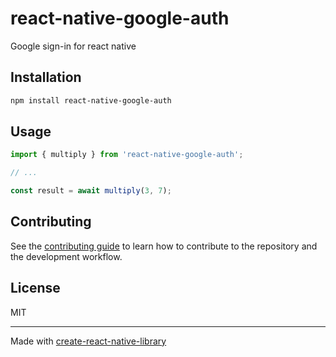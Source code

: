 # react-native-google-auth

Google sign-in for react native

## Installation

```sh
npm install react-native-google-auth
```

## Usage

```js
import { multiply } from 'react-native-google-auth';

// ...

const result = await multiply(3, 7);
```

## Contributing

See the [contributing guide](CONTRIBUTING.md) to learn how to contribute to the repository and the development workflow.

## License

MIT

---

Made with [create-react-native-library](https://github.com/callstack/react-native-builder-bob)
